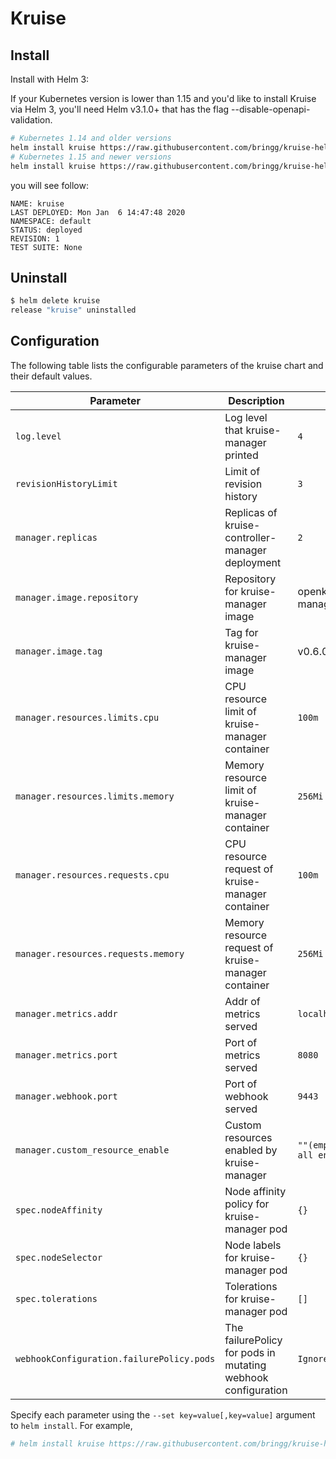 # Kruise

## Install

Install with Helm 3:

If your Kubernetes version is lower than 1.15 and you'd like to install Kruise via Helm 3, you'll need Helm v3.1.0+ that has the flag --disable-openapi-validation.

```bash
# Kubernetes 1.14 and older versions
helm install kruise https://raw.githubusercontent.com/bringg/kruise-helm-chart/master/kruise-0.6.0.tgz --disable-openapi-validation
# Kubernetes 1.15 and newer versions
helm install kruise https://raw.githubusercontent.com/bringg/kruise-helm-chart/master/kruise-0.6.0.tgz
```

you will see follow:

```
NAME: kruise
LAST DEPLOYED: Mon Jan  6 14:47:48 2020
NAMESPACE: default
STATUS: deployed
REVISION: 1
TEST SUITE: None
```

## Uninstall

```bash
$ helm delete kruise
release "kruise" uninstalled
```

## Configuration

The following table lists the configurable parameters of the kruise chart and their default values.

| Parameter                                 | Description                                                  | Default                       |
| ----------------------------------------- | ------------------------------------------------------------ | ----------------------------- |
| `log.level`                               | Log level that kruise-manager printed                        | `4`                           |
| `revisionHistoryLimit`                    | Limit of revision history                                    | `3`                           |
| `manager.replicas`                        | Replicas of kruise-controller-manager deployment             | `2`                           |
| `manager.image.repository`                | Repository for kruise-manager image                          | openkruise/kruise-manager     |
| `manager.image.tag`                       | Tag for kruise-manager image                                 | v0.6.0                        |
| `manager.resources.limits.cpu`            | CPU resource limit of kruise-manager container               | `100m`                        |
| `manager.resources.limits.memory`         | Memory resource limit of kruise-manager container            | `256Mi`                       |
| `manager.resources.requests.cpu`          | CPU resource request of kruise-manager container             | `100m`                        |
| `manager.resources.requests.memory`       | Memory resource request of kruise-manager container          | `256Mi`                       |
| `manager.metrics.addr`                    | Addr of metrics served                                       | `localhost`                   |
| `manager.metrics.port`                    | Port of metrics served                                       | `8080`                        |
| `manager.webhook.port`                    | Port of webhook served                                       | `9443`                        |
| `manager.custom_resource_enable`          | Custom resources enabled by kruise-manager                   | `""(empty means all enabled)` |
| `spec.nodeAffinity`                       | Node affinity policy for kruise-manager pod                  | `{}`                          |
| `spec.nodeSelector`                       | Node labels for kruise-manager pod                           | `{}`                          |
| `spec.tolerations`                        | Tolerations for kruise-manager pod                           | `[]`                          |
| `webhookConfiguration.failurePolicy.pods` | The failurePolicy for pods in mutating webhook configuration | `Ignore`                      |

Specify each parameter using the `--set key=value[,key=value]` argument to `helm install`. For example,

```bash
# helm install kruise https://raw.githubusercontent.com/bringg/kruise-helm-chart/master/kruise-0.6.0.tgz --set manager.log.level=5,manager.custom_resource_enable="CloneSet\,SidecarSet"
```
